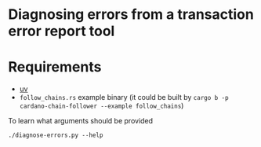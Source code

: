 # Diagnosing errors from a transaction error report tool

# Requirements

- [uv](https://docs.astral.sh/uv/)
- `follow_chains.rs` example binary
  (it could be built by `cargo b -p cardano-chain-follower --example follow_chains`)

To learn what arguments should be provided

```shell
./diagnose-errors.py --help
```